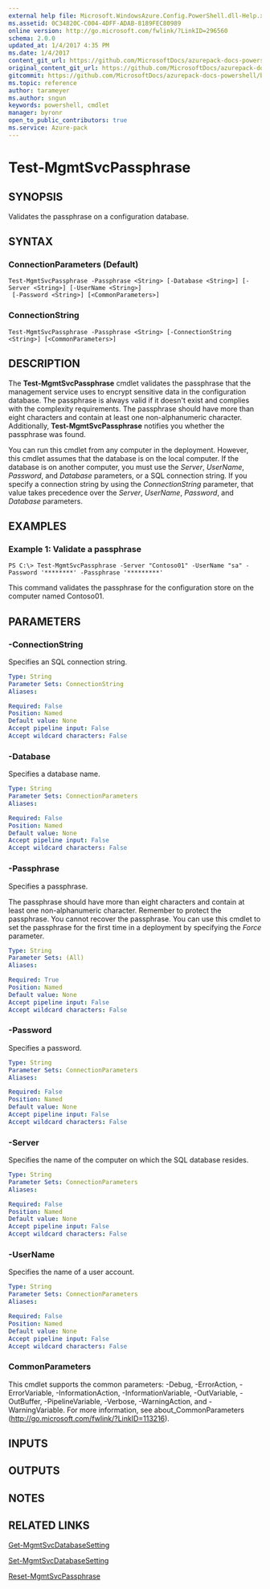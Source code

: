 ```yaml
---
external help file: Microsoft.WindowsAzure.Config.PowerShell.dll-Help.xml
ms.assetid: 0C34820C-C004-4DFF-ADAB-8189FEC80989
online version: http://go.microsoft.com/fwlink/?LinkID=296560
schema: 2.0.0
updated_at: 1/4/2017 4:35 PM
ms.date: 1/4/2017
content_git_url: https://github.com/MicrosoftDocs/azurepack-docs-powershell/blob/master/AzurePack-cmdlets/Configuration/v1.0/Test-MgmtSvcPassphrase.md
original_content_git_url: https://github.com/MicrosoftDocs/azurepack-docs-powershell/blob/master/AzurePack-cmdlets/Configuration/v1.0/Test-MgmtSvcPassphrase.md
gitcommit: https://github.com/MicrosoftDocs/azurepack-docs-powershell/blob/676435fba79c23d58e9141828e751b939d2694b8/AzurePack-cmdlets/Configuration/v1.0/Test-MgmtSvcPassphrase.md
ms.topic: reference
author: tarameyer
ms.author: sngun
keywords: powershell, cmdlet
manager: byronr
open_to_public_contributors: true
ms.service: Azure-pack
---
```


# Test-MgmtSvcPassphrase

## SYNOPSIS
Validates the passphrase on a configuration database.

## SYNTAX

### ConnectionParameters (Default)
```
Test-MgmtSvcPassphrase -Passphrase <String> [-Database <String>] [-Server <String>] [-UserName <String>]
 [-Password <String>] [<CommonParameters>]
```

### ConnectionString
```
Test-MgmtSvcPassphrase -Passphrase <String> [-ConnectionString <String>] [<CommonParameters>]
```

## DESCRIPTION
The **Test-MgmtSvcPassphrase** cmdlet validates the passphrase that the management service uses to encrypt sensitive data in the configuration database.
The passphrase is always valid if it doesn't exist and complies with the complexity requirements.
The passphrase should have more than eight characters and contain at least one non-alphanumeric character.
Additionally, **Test-MgmtSvcPassphrase** notifies you whether the passphrase was found.

You can run this cmdlet from any computer in the deployment.
However, this cmdlet assumes that the database is on the local computer.
If the database is on another computer, you must use the *Server*, *UserName*, *Password*, and *Database* parameters, or a SQL connection string.
If you specify a connection string by using the *ConnectionString* parameter, that value takes precedence over the *Server*, *UserName*, *Password*, and *Database* parameters.

## EXAMPLES

### Example 1: Validate a passphrase
```
PS C:\> Test-MgmtSvcPassphrase -Server "Contoso01" -UserName "sa" -Password '********' -Passphrase '*********'
```

This command validates the passphrase for the configuration store on the computer named Contoso01.

## PARAMETERS

### -ConnectionString
Specifies an SQL connection string.

```yaml
Type: String
Parameter Sets: ConnectionString
Aliases: 

Required: False
Position: Named
Default value: None
Accept pipeline input: False
Accept wildcard characters: False
```

### -Database
Specifies a database name.

```yaml
Type: String
Parameter Sets: ConnectionParameters
Aliases: 

Required: False
Position: Named
Default value: None
Accept pipeline input: False
Accept wildcard characters: False
```

### -Passphrase
Specifies a passphrase.

The passphrase should have more than eight characters and contain at least one non-alphanumeric character.
Remember to protect the passphrase.
You cannot recover the passphrase.
You can use this cmdlet to set the passphrase for the first time in a deployment by specifying the *Force* parameter.

```yaml
Type: String
Parameter Sets: (All)
Aliases: 

Required: True
Position: Named
Default value: None
Accept pipeline input: False
Accept wildcard characters: False
```

### -Password
Specifies a password.

```yaml
Type: String
Parameter Sets: ConnectionParameters
Aliases: 

Required: False
Position: Named
Default value: None
Accept pipeline input: False
Accept wildcard characters: False
```

### -Server
Specifies the name of the computer on which the SQL database resides.

```yaml
Type: String
Parameter Sets: ConnectionParameters
Aliases: 

Required: False
Position: Named
Default value: None
Accept pipeline input: False
Accept wildcard characters: False
```

### -UserName
Specifies the name of a user account.

```yaml
Type: String
Parameter Sets: ConnectionParameters
Aliases: 

Required: False
Position: Named
Default value: None
Accept pipeline input: False
Accept wildcard characters: False
```

### CommonParameters
This cmdlet supports the common parameters: -Debug, -ErrorAction, -ErrorVariable, -InformationAction, -InformationVariable, -OutVariable, -OutBuffer, -PipelineVariable, -Verbose, -WarningAction, and -WarningVariable. For more information, see about_CommonParameters (http://go.microsoft.com/fwlink/?LinkID=113216).

## INPUTS

## OUTPUTS

## NOTES

## RELATED LINKS

[Get-MgmtSvcDatabaseSetting](xref:Configuration/v1.0/Get-MgmtSvcDatabaseSetting.md)

[Set-MgmtSvcDatabaseSetting](xref:Configuration/v1.0/Set-MgmtSvcDatabaseSetting.md)

[Reset-MgmtSvcPassphrase](xref:Configuration/v1.0/Reset-MgmtSvcPassphrase.md)



